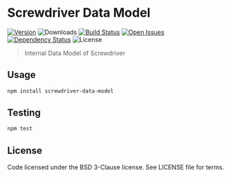 # Screwdriver Data Model
[![Version][npm-image]][npm-url] ![Downloads][downloads-image] [![Build Status][wercker-image]][wercker-url] [![Open Issues][issues-image]][issues-url] [![Dependency Status][daviddm-image]][daviddm-url] ![License][license-image]

> Internal Data Model of Screwdriver

## Usage

```bash
npm install screwdriver-data-model
```

## Testing

```bash
npm test
```

## License

Code licensed under the BSD 3-Clause license. See LICENSE file for terms.

[npm-image]: https://img.shields.io/npm/v/screwdriver-data-model.svg
[npm-url]: https://npmjs.org/package/screwdriver-data-model
[downloads-image]: https://img.shields.io/npm/dt/screwdriver-data-model.svg
[license-image]: https://img.shields.io/npm/l/screwdriver-data-model.svg
[issues-image]: https://img.shields.io/github/issues/screwdriver-cd/screwdriver-data-model.svg
[issues-url]: https://github.com/screwdriver-cd/screwdriver-data-model/issues
[wercker-image]: https://app.wercker.com/status/f64078e61aa4a03bceba2a35abfdead1
[wercker-url]: https://app.wercker.com/project/bykey/f64078e61aa4a03bceba2a35abfdead1
[daviddm-image]: https://david-dm.org/screwdriver-cd/screwdriver-data-model.svg?theme=shields.io
[daviddm-url]: https://david-dm.org/screwdriver-cd/screwdriver-data-model
